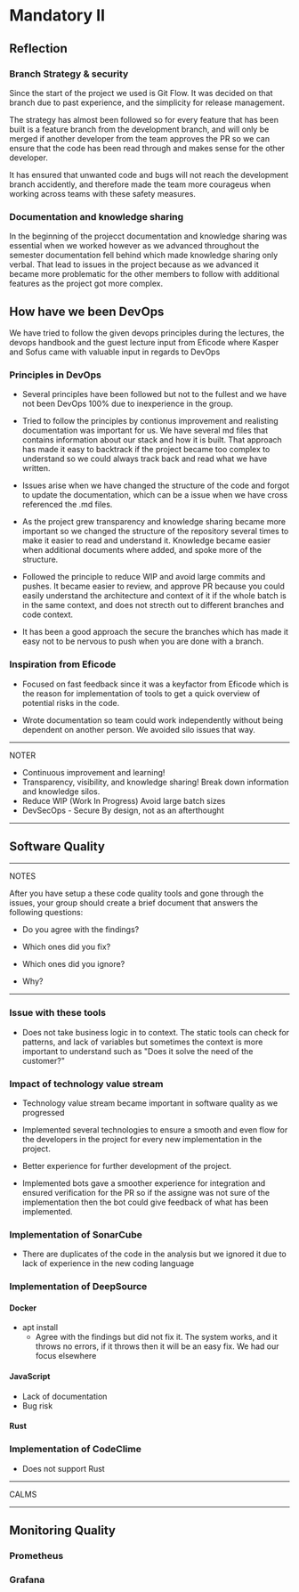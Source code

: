 # Mandatory II

## Reflection

### Branch Strategy & security

Since the start of the project we used is Git Flow.
It was decided on that branch due to past experience, and the simplicity for release management.

The strategy has almost been followed so for every feature that has been built is a feature branch from the development branch, and will only be merged if another developer from the team approves the PR so we can ensure that the code has been read through and makes sense for the other developer.

It has ensured that unwanted code and bugs will not reach the development branch accidently, and therefore made the team more courageus when working across teams with these safety measures.

### Documentation and knowledge sharing

In the beginning of the projecct documentation and knowledge sharing was essential when we worked however as we advanced throughout the semester documentation fell behind which made knowledge sharing only verbal. That lead to issues in the project because as we advanced it became more problematic for the other members to follow with additional features as the project got more complex.

## How have we been DevOps

We have tried to follow the given devops principles during the lectures, the devops handbook and the guest lecture input from Eficode where Kasper and Sofus came with valuable input in regards to DevOps

### Principles in DevOps

- Several principles have been followed but not to the fullest and we have not been DevOps 100% due to inexperience in the group.

- Tried to follow the principles by contionus improvement and realisting documentation was important for us. We have several md files that contains information about our stack and how it is built. That approach has made it easy to backtrack if the project became too complex to understand so we could always track back and read what we have written.

- Issues arise when we have changed the structure of the code and forgot to update the documentation, which can be a issue when we have cross referenced the .md files.

- As the project grew transparency and knowledge sharing became more important so we changed the structure of the repository several times to make it easier to read and understand it. Knowledge became easier when additional documents where added, and spoke more of the structure.

- Followed the principle to reduce WIP and avoid large commits and pushes. It became easier to review, and approve PR because you could easily understand the architecture and context of it if the whole batch is in the same context, and does not strecth out to different branches and code context.

- It has been a good approach the secure the branches which has made it easy not to be nervous to push when you are done with a branch.

### Inspiration from Eficode

- Focused on fast feedback since it was a keyfactor from Eficode which is the reason for implementation of tools to get a quick overview of potential risks in the code.

- Wrote documentation so team could work independently without being dependent on another person. We avoided silo issues that way.

---

NOTER

- Continuous improvement and learning!
- Transparency, visibility, and knowledge sharing!
  Break down information and knowledge silos.
- Reduce WIP (Work In Progress) Avoid large batch sizes
- DevSecOps - Secure By design, not as an afterthought

---

## Software Quality

---

NOTES

After you have setup a these code quality tools and gone through the issues, your group should create a brief document that answers the following questions:

- Do you agree with the findings?

- Which ones did you fix?

- Which ones did you ignore?

- Why?

---

### Issue with these tools

- Does not take business logic in to context. The static tools can check for patterns, and lack of variables but sometimes the context is more important to understand such as "Does it solve the need of the customer?"

### Impact of technology value stream

- Technology value stream became important in software quality as we progressed

- Implemented several technologies to ensure a smooth and even flow for the developers in the project for every new implementation in the project.

- Better experience for further development of the project.

- Implemented bots gave a smoother experience for integration and ensured verification for the PR so if the assigne was not sure of the implementation then the bot could give feedback of what has been implemented.

### Implementation of SonarCube

- There are duplicates of the code in the analysis but we ignored it due to lack of experience in the new coding language

### Implementation of DeepSource

#### Docker

- apt install
  - Agree with the findings but did not fix it. The system works, and it throws no errors, if it throws then it will be an easy fix. We had our focus elsewhere

#### JavaScript

- Lack of documentation
- Bug risk

#### Rust

### Implementation of CodeClime

- Does not support Rust

---

CALMS

---

## Monitoring Quality

### Prometheus

### Grafana
